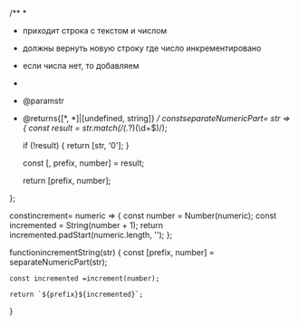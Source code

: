 
/**
 *
 * приходит строка с текстом и числом
 * должны вернуть новую строку где число инкрементировано
 * если числа нет, то добавляем
 *
 * @paramstr
* @returns{[*, *]|[undefined, string]}
*/
constseparateNumericPart= str => {
    const result = str.match(/(.*?)(\d+$)/);

    if (!result) {
        return [str, '0'];
    }

    const [, prefix, number] = result;

    return [prefix, number];

};

constincrement= numeric => {
    const number = Number(numeric);
    const incremented = String(number + 1);
    return incremented.padStart(numeric.length, '');
};

functionincrementString(str) {
    const [prefix, number] = separateNumericPart(str);

    const incremented =increment(number);

    return `${prefix}${incremented}`;

}

